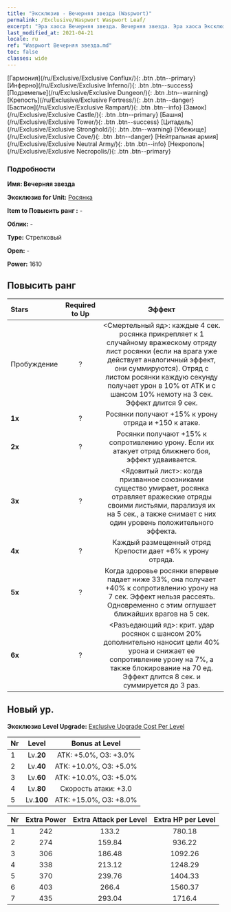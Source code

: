 ```yaml
---
title: "Эксклюзив - Вечерняя звезда (Waspwort)"
permalink: /Exclusive/Waspwort Waspwort Leaf/
excerpt: "Эра хаоса Вечерняя звезда. Вечерняя звезда. Эра хаоса Эксклюзив Вечерняя звезда. Росянка Эксклюзив."
last_modified_at: 2021-04-21
locale: ru
ref: "Waspwort Вечерняя звезда.md"
toc: false
classes: wide
---
```

 [Гармония](/ru/Exclusive/Exclusive Conflux/){: .btn .btn--primary} [Инферно](/ru/Exclusive/Exclusive Inferno/){: .btn .btn--success} [Подземелье](/ru/Exclusive/Exclusive Dungeon/){: .btn .btn--warning} [Крепость](/ru/Exclusive/Exclusive Fortress/){: .btn .btn--danger} [Бастион](/ru/Exclusive/Exclusive Rampart/){: .btn .btn--info} [Замок](/ru/Exclusive/Exclusive Castle/){: .btn .btn--primary} [Башня](/ru/Exclusive/Exclusive Tower/){: .btn .btn--success} [Цитадель](/ru/Exclusive/Exclusive Stronghold/){: .btn .btn--warning} [Убежище](/ru/Exclusive/Exclusive Cove/){: .btn .btn--danger} [Нейтральная армия](/ru/Exclusive/Exclusive Neutral Army/){: .btn .btn--info} [Некрополь](/ru/Exclusive/Exclusive Necropolis/){: .btn .btn--primary} 

### Подробности
 **Имя: Вечерняя звезда** 

 **Эксклюзив for Unit:** [Росянка](/ru/units/Waspwort/) 

 **Item to Повысить ранг :** -

 **Облик:** -

 **Type:** Стрелковый

 **Open:** -

 **Power:** 1610

## Повысить ранг 

  |     Stars    |  Required to Up | Эффект |
  |:-------------|:---------------:|:---------------:|
  |  Пробуждение  | ? | <Смертельный яд>: каждые 4 сек. росянка прикрепляет к 1 случайному вражескому отряду лист росянки (если на врага уже действует аналогичный эффект, они суммируются). Отряд с листом росянки каждую секунду получает урон в 10% от АТК и с шансом 10% немоту на 3 сек. Эффект длится 9 сек. |
  | **1x** <i class="fas fa-star"/> | ? | Росянки получают +15% к урону отряда и +150 к атаке. |
  | **2x** <i class="fas fa-star"/> | ? | Росянки получают +15% к сопротивлению урону. Если их атакует отряд ближнего боя, эффект удваивается. |
  | **3x** <i class="fas fa-star"/> | ? | <Ядовитый лист>: когда призванное союзниками существо умирает, росянка отравляет вражеские отряды своими листьями, парализуя их на 5 сек., а также снимает с них один уровень положительного эффекта. |
  | **4x** <i class="fas fa-star"/> | ? | Каждый размещенный отряд Крепости дает +6% к урону отряда. |
  | **5x** <i class="fas fa-star"/> | ? | Когда здоровье росянки впервые падает ниже 33%, она получает +40% к сопротивлению урону на 7 сек. Эффект нельзя рассеять. Одновременно с этим оглушает ближайших врагов на 5 сек. |
  | **6x** <i class="fas fa-star"/> | ? | <Разъедающий яд>: крит. удар росянок с шансом 20% дополнительно наносит цели 40% урона и снижает ее сопротивление урону на 7%, а также блокирование на 70 ед. Эффект длится 8 сек. и суммируется до 3 раз. |


## Новый ур.
 **Эксклюзив Level Upgrade:** [Exclusive Upgrade Cost Per Level](/Exclusive/ExclusiveUpgradeCostPerLevel/)

  |  Nr  |   Level  | Bonus at Level |
  |:-----|:--------:|:--------------:|
  | 1 | Lv.**20** | АТК: +5.0%, ОЗ: +3.0% |
  | 2 | Lv.**40** | АТК: +10.0%, ОЗ: +5.0% |
  | 3 | Lv.**60** | АТК: +10.0%, ОЗ: +5.0% |
  | 4 | Lv.**80** | Скорость атаки: +3.0 |
  | 5 | Lv.**100** | АТК: +15.0%, ОЗ: +8.0% |


  |  Nr  |  Extra Power | Extra Attack per Level | Extra HP per Level |
  |:-----|:--------:|:--------:|:--------:|
  | 1 | 242 | 133.2 | 780.18 |
  | 2 | 274 | 159.84 | 936.22 |
  | 3 | 306 | 186.48 | 1092.26 |
  | 4 | 338 | 213.12 | 1248.29 |
  | 5 | 370 | 239.76 | 1404.33 |
  | 6 | 403 | 266.4 | 1560.37 |
  | 7 | 435 | 293.04 | 1716.4 |


